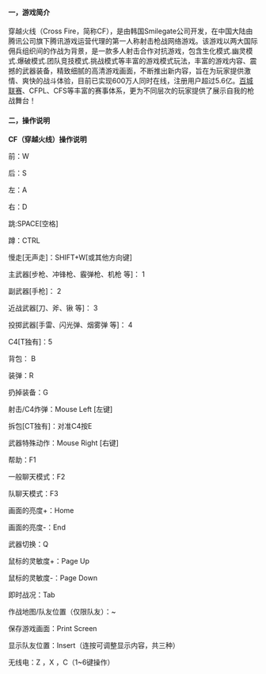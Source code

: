 #### 一，游戏简介

穿越火线（Cross Fire，简称CF），是由韩国Smilegate公司开发，在中国大陆由腾讯公司旗下腾讯游戏运营代理的第一人称射击枪战网络游戏。该游戏以两大国际佣兵组织间的作战为背景，是一款多人射击合作对抗游戏，包含生化模式.幽灵模式.爆破模式.团队竞技模式.挑战模式等丰富的游戏模式玩法，丰富的游戏内容、震撼的武器装备，精致细腻的高清游戏画面，不断推出新内容，旨在为玩家提供激情、爽快的战斗体验，目前已实现600万人同时在线，注册用户超过5.6亿。[百城联赛](https://baike.sogou.com/lemma/ShowInnerLink.htm?lemmaId=8867796&ss_c=ssc.citiao.link)、CFPL、CFS等丰富的赛事体系，更为不同层次的玩家提供了展示自我的枪战舞台！



#### 二，操作说明

**CF（穿越火线）操作说明**　

前：W

后：S

左：A

右：D

跳:SPACE[空格]

蹲：CTRL

慢走[无声走]：SHIFT+W[或其他方向键]

主武器[步枪、冲锋枪、霰弹枪、机枪 等]： 1

副武器[手枪]： 2

近战武器[刀、斧、锹 等]： 3

投掷武器[手雷、闪光弹、烟雾弹 等]： 4

C4[T独有]：5

背包： B

装弹：R

扔掉装备：G 

射击/C4炸弹：Mouse Left [左键]

拆包[CT独有]：对准C4按E

武器特殊动作：Mouse Right [右键]

帮助：F1

一般聊天模式：F2

队聊天模式：F3

画面的亮度+：Home

画面的亮度-：End

武器切换：Q

鼠标的灵敏度+：Page Up

鼠标的灵敏度-：Page Down

即时战况：Tab

作战地图/队友位置（仅限队友）：~

保存游戏画面：Print Screen

显示队友位置：Insert（连按可调整显示内容，共三种）

无线电：Z ，X ，C（1~6键操作）

#### 
